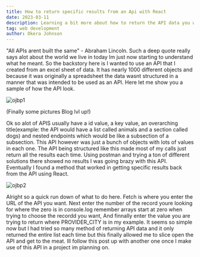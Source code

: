 ```yaml
---
title: How to return specific results from an Api with React
date: 2023-03-11
description: Learning a bit more about how to return the API data you want.
tag: web development
author: Okera Johnson
---
```


"All APIs arent built the same" - Abraham Lincoln. Such a deep quote really says alot about the world we live in today Im just now starting to understand what he meant. So the backstory here is I wanted to use an API that I created from an excel sheet of data. It has nearly 1000 different objects and because it was originally a spreadsheet the data wasnt structured in a manner that was intended to be used as an API. Here let me show you a sample of how the API look.

<img src="https://i.ibb.co/MNxFBPX/ojbp1.png" alt="ojbp1" border="0"></img>

(Finally some pictures Blog lvl up!)

Ok so alot of APIS usually have a id value, a key value, an overarching title(example: the API would have a list called animals and a section called dogs) and nested endpoints which would be like a subsection of a subsection. This API however was just a bunch of objects with lots of values in each one. The API being structured like this made most of my calls just return all the results each time. Using postman and trying a ton of different solutions there showed no results I was going brazy with this API. Eventually I found a method that worked in getting specific results back from the API using React.

<img src="https://i.ibb.co/WcftGRb/ojbp2.png" alt="ojbp2" border="0"></img>

Alright so a quick run down of what to do here. Fetch is where you enter the URL of the API you want. Next enter the number of the record youre looking for where the zero is in console.log remember arrays start at zero when trying to choose the recordd you want, And finnally enter the value you are trying to return where PROVIDER_CITY is in my example. It seems so simple now but I had tried so many method of returning API data and it only returned the entire list each time but this finally allowed me to slice open the API and get to the meat. Ill follow this post up with another one once I make use of this API in a project im planning on.
